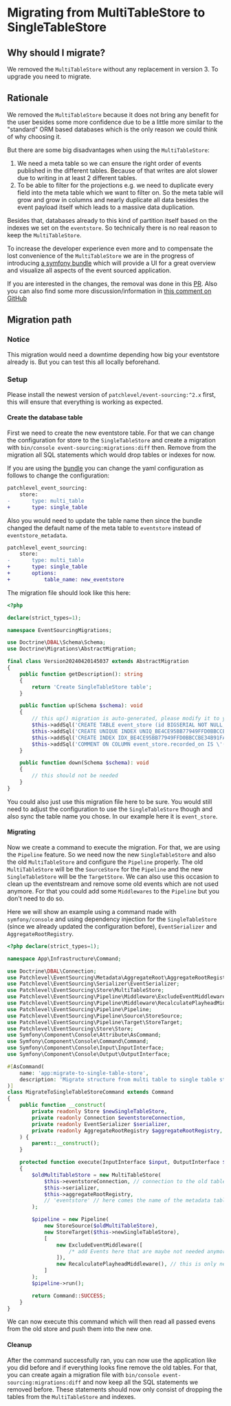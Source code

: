 # Migrating from MultiTableStore to SingleTableStore

## Why should I migrate?

We removed the `MultiTableStore` without any replacement in version 3. To upgrade you need to migrate.

## Rationale

We removed the `MultiTableStore` because it does not bring any benefit for the user besides some more confidence due to 
be a little more similar to the "standard" ORM based databases which is the only reason we could think of why choosing 
it.

But there are some big disadvantages when using the `MultiTableStore`:

1. We need a meta table so we can ensure the right order of events published in the different tables. Because of that 
   writes are alot slower due to writing in at least 2 different tables.
2. To be able to filter for the projections e.g. we need to duplicate every field into the meta table which we want to 
   filter on. So the meta table will grow and grow in columns and nearly duplicate all data besides the event payload 
   itself which leads to a massive data duplication.

Besides that, databases already to this kind of partition itself based on the indexes we set on the `eventstore`. So 
technically there is no real reason to keep the `MultiTableStore`.

To increase the developer experience even more and to compensate the lost convenience of the `MultiTableStore` we are 
in the progress of introducing [a symfony bundle](https://github.com/patchlevel/event-sourcing-admin-bundle) which will 
provide a UI for a great overview and visualize all aspects of the event sourced application.

If you are interested in the changes, the removal was done in this 
[PR](https://github.com/patchlevel/event-sourcing/pull/373). Also you can also find some more discussion/information in
[this comment on GitHub](https://github.com/patchlevel/event-sourcing-bundle/issues/158#issuecomment-1888037198)

## Migration path

### Notice

This migration would need a downtime depending how big your eventstore already is. But you can test this all locally 
beforehand.

### Setup

Please install the newest version of `patchlevel/event-sourcing:^2.x` first, this will ensure that everything is working 
as expected.

#### Create the database table

First we need to create the new eventstore table. For that we can change the configuration for store to the 
`SingleTableStore` and create a migration with `bin/console event-sourcing:migrations:diff` then. Remove from the 
migration all SQL statements which would drop tables or indexes for now.

If you are using the 
[bundle](https://github.com/patchlevel/event-sourcing-bundle) you can change the yaml configuration as follows to change 
the configuration:
```diff
patchlevel_event_sourcing:
    store:
-       type: multi_table
+       type: single_table
```

Also you would need to update the table name then since the bundle changed the default name of the meta table to 
`eventstore` instead of `eventstore_metadata`.

```diff
patchlevel_event_sourcing:
    store:
-       type: multi_table
+       type: single_table
+       options:
+           table_name: new_eventstore
```

The migration file should look like this here:

```php
<?php

declare(strict_types=1);

namespace EventSourcingMigrations;

use Doctrine\DBAL\Schema\Schema;
use Doctrine\Migrations\AbstractMigration;

final class Version20240420145037 extends AbstractMigration
{
    public function getDescription(): string
    {
        return 'Create SingleTableStore table';
    }

    public function up(Schema $schema): void
    {
        // this up() migration is auto-generated, please modify it to your needs
        $this->addSql('CREATE TABLE event_store (id BIGSERIAL NOT NULL, aggregate VARCHAR(255) NOT NULL, aggregate_id VARCHAR(255) NOT NULL, playhead INT NOT NULL, event VARCHAR(255) NOT NULL, payload JSON NOT NULL, recorded_on TIMESTAMP(0) WITH TIME ZONE DEFAULT NULL, new_stream_start BOOLEAN DEFAULT false NOT NULL, archived BOOLEAN DEFAULT false NOT NULL, custom_headers JSON NOT NULL, PRIMARY KEY(id))');
        $this->addSql('CREATE UNIQUE INDEX UNIQ_BE4CE95BB77949FFD0BBCCBE34B91FA9 ON event_store (aggregate, aggregate_id, playhead)');
        $this->addSql('CREATE INDEX IDX_BE4CE95BB77949FFD0BBCCBE34B91FA961B169FE ON event_store (aggregate, aggregate_id, playhead, archived)');
        $this->addSql('COMMENT ON COLUMN event_store.recorded_on IS \'(DC2Type:datetimetz_immutable)\'');
    }

    public function down(Schema $schema): void
    {
        // this should not be needed
    }
}
```

You could also just use this migration file here to be sure. You would still need to adjust the configuration to use the
`SingleTableStore` though and also sync the table name you chose. In our example here it is `event_store`.

#### Migrating

Now we create a command to execute the migration. For that, we are using the `Pipeline` feature. So we need now the new 
`SingleTableStore` and also the old `MultiTableStore` and configure the `Pipeline` properly. The old `MultiTableStore` 
will be the `SourceStore` for the `Pipeline` and the new `SingleTableStore` will be the `TargetStore`. We can also use 
this occasion to clean up the eventstream and remove some old events which are not used anymore. For that you could add 
some `Middlewares` to the `Pipeline` but you don't need to do so.

Here we will show an example using a command made with `symfony/console` and using dependency injection for the 
`SingleTableStore` (since we already updated the configuration before), `EventSerializer` and `AggregateRootRegistry`.

```php
<?php declare(strict_types=1);

namespace App\Infrastructure\Command;

use Doctrine\DBAL\Connection;
use Patchlevel\EventSourcing\Metadata\AggregateRoot\AggregateRootRegistry;
use Patchlevel\EventSourcing\Serializer\EventSerializer;
use Patchlevel\EventSourcing\Store\MultiTableStore;
use Patchlevel\EventSourcing\Pipeline\Middleware\ExcludeEventMiddleware;
use Patchlevel\EventSourcing\Pipeline\Middleware\RecalculatePlayheadMiddleware;
use Patchlevel\EventSourcing\Pipeline\Pipeline;
use Patchlevel\EventSourcing\Pipeline\Source\StoreSource;
use Patchlevel\EventSourcing\Pipeline\Target\StoreTarget;
use Patchlevel\EventSourcing\Store\Store;
use Symfony\Component\Console\Attribute\AsCommand;
use Symfony\Component\Console\Command\Command;
use Symfony\Component\Console\Input\InputInterface;
use Symfony\Component\Console\Output\OutputInterface;

#[AsCommand(
    name: 'app:migrate-to-single-table-store',
    description: 'Migrate structure from multi table to single table store.'
)]
class MigrateToSingleTableStoreCommand extends Command
{
    public function __construct(
        private readonly Store $newSingleTableStore,
        private readonly Connection $eventstoreConnection,
        private readonly EventSerializer $serializer,
        private readonly AggregateRootRegistry $aggregateRootRegistry,
    ) {
        parent::__construct();
    }

    protected function execute(InputInterface $input, OutputInterface $output): int
    {
        $oldMultiTableStore = new MultiTableStore(
            $this->eventstoreConnection, // connection to the old table, this must not be the same as the new one
            $this->serializer,
            $this->aggregateRootRegistry,
            // 'eventstore' // here comes the name of the metadata table
        );

        $pipeline = new Pipeline(
            new StoreSource($oldMultiTableStore),
            new StoreTarget($this->newSingleTableStore),
            [
                new ExcludeEventMiddleware([
                    /* add Events here that are maybe not needed anymore */
                ]),
                new RecalculatePlayheadMiddleware(), // this is only needed if you are dropping events, but you can also just keep it regardless
            ]
        );
        $pipeline->run();

        return Command::SUCCESS;
    }
}
```

We can now execute this command which will then read all passed evens from the old store and push them into the new one.

#### Cleanup

After the command successfully ran, you can now use the application like you did before and if everything looks fine
remove the old tables. For that, you can create again a migration file with `bin/console event-sourcing:migrations:diff` 
and now keep all the SQL statements we removed before. These statements should now only consist of dropping the tables 
from the `MultiTableStore` and indexes.
